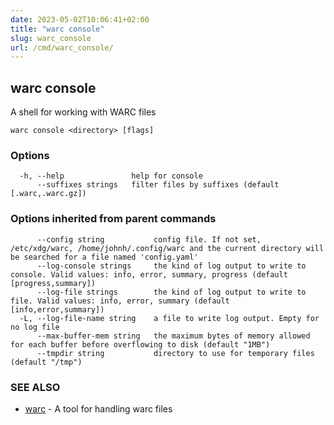 ```yaml
---
date: 2023-05-02T10:06:41+02:00
title: "warc console"
slug: warc_console
url: /cmd/warc_console/
---
```

## warc console

A shell for working with WARC files

```
warc console <directory> [flags]
```

### Options

```
  -h, --help               help for console
      --suffixes strings   filter files by suffixes (default [.warc,.warc.gz])
```

### Options inherited from parent commands

```
      --config string           config file. If not set, /etc/xdg/warc, /home/johnh/.config/warc and the current directory will be searched for a file named 'config.yaml'
      --log-console strings     the kind of log output to write to console. Valid values: info, error, summary, progress (default [progress,summary])
      --log-file strings        the kind of log output to write to file. Valid values: info, error, summary (default [info,error,summary])
  -L, --log-file-name string    a file to write log output. Empty for no log file
      --max-buffer-mem string   the maximum bytes of memory allowed for each buffer before overflowing to disk (default "1MB")
      --tmpdir string           directory to use for temporary files (default "/tmp")
```

### SEE ALSO

* [warc](../warc/)	 - A tool for handling warc files

